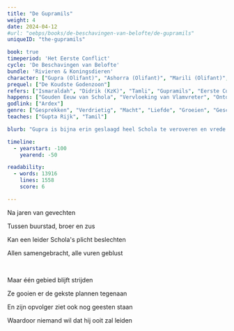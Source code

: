 ```yaml
---
title: "De Gupramils"
weight: 4
date: 2024-04-12
#url: "oebps/books/de-beschavingen-van-belofte/de-gupramils"
uniqueID: "the-gupramils"

book: true
timeperiod: 'Het Eerste Conflict'
cycle: 'De Beschavingen van Belofte'
bundle: 'Rivieren & Koningsdieren'
character: ["Gupra (Olifant)", "Ashorra (Olifant)", "Marili (Olifant)", "Mero (Tijger)", "Ardex", "Alixader de Reus", "Are (Tamli)", "Bhola (Tamli)", "Candya (Tamli)"]
prequel: ["De Koudste Godenzoon"]
refers: ["Ismaraldah", "Didrik (KzK)", "Tamli", "Gupramils", "Eerste Conflict", "Troon van de Toekomst", "Bella's Ziekte", "Preza", "Prijskatten", "Himabergen", "Vuurring", "Vlamvreter", "Doodkameraden", "Garda", "Origina", "Dolfijnenpas", "Gulvi", "Buhasme", "Prebuha (Luiaard)", "Hennen"]
happens: ["Gouden Eeuw van Schola", "Vervloeking van Vlamvreter", "Ontdekking Compana"]
godlink: ["Ardex"]
genre: ["Gesprekken", "Verdrietig", "Macht", "Liefde", "Groeien", "Geschiedenis", "Gevecht"]
teaches: ["Gupta Rijk", "Tamil"]

blurb: "Gupra is bijna erin geslaagd heel Schola te veroveren en vrede te brengen. Totdat hij stuit op het laatste obstakel: de koningen van Tamli, waarover legendes beweren dat ze nooit zullen worden verslagen, wat je ook probeert."

timeline:
  - yearstart: -100
    yearend: -50

readability:
  - words: 13916
    lines: 1558
    score: 6

---
```


Na jaren van gevechten

Tussen buurstad, broer en zus

Kan een leider Schola's plicht beslechten

Allen samengebracht, alle vuren geblust

&nbsp;

Maar één gebied blijft strijden

Ze gooien er de gekste plannen tegenaan

En zijn opvolger ziet ook nog geesten staan

Waardoor niemand wil dat hij ooit zal leiden
